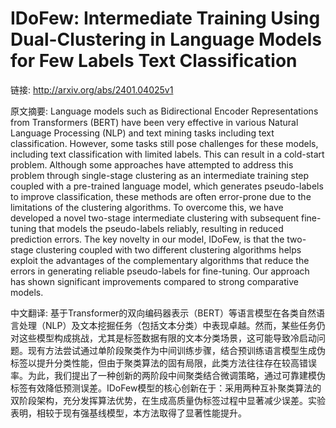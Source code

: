 # IDoFew: Intermediate Training Using Dual-Clustering in Language Models for Few Labels Text Classification

链接: http://arxiv.org/abs/2401.04025v1

原文摘要:
Language models such as Bidirectional Encoder Representations from
Transformers (BERT) have been very effective in various Natural Language
Processing (NLP) and text mining tasks including text classification. However,
some tasks still pose challenges for these models, including text
classification with limited labels. This can result in a cold-start problem.
Although some approaches have attempted to address this problem through
single-stage clustering as an intermediate training step coupled with a
pre-trained language model, which generates pseudo-labels to improve
classification, these methods are often error-prone due to the limitations of
the clustering algorithms. To overcome this, we have developed a novel
two-stage intermediate clustering with subsequent fine-tuning that models the
pseudo-labels reliably, resulting in reduced prediction errors. The key novelty
in our model, IDoFew, is that the two-stage clustering coupled with two
different clustering algorithms helps exploit the advantages of the
complementary algorithms that reduce the errors in generating reliable
pseudo-labels for fine-tuning. Our approach has shown significant improvements
compared to strong comparative models.

中文翻译:
基于Transformer的双向编码器表示（BERT）等语言模型在各类自然语言处理（NLP）及文本挖掘任务（包括文本分类）中表现卓越。然而，某些任务仍对这些模型构成挑战，尤其是标签数据有限的文本分类场景，这可能导致冷启动问题。现有方法尝试通过单阶段聚类作为中间训练步骤，结合预训练语言模型生成伪标签以提升分类性能，但由于聚类算法的固有局限，此类方法往往存在较高错误率。为此，我们提出了一种创新的两阶段中间聚类结合微调策略，通过可靠建模伪标签有效降低预测误差。IDoFew模型的核心创新在于：采用两种互补聚类算法的双阶段架构，充分发挥算法优势，在生成高质量伪标签过程中显著减少误差。实验表明，相较于现有强基线模型，本方法取得了显著性能提升。
